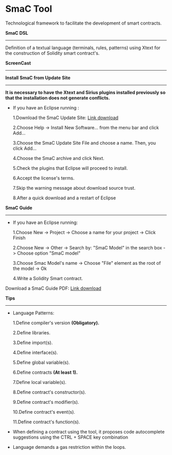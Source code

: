 **SmaC Tool**
================
Technological framework to facilitate the development of smart contracts.

**SmaC DSL**
_______________
Definition of a textual language (terminals, rules, patterns) using Xtext for the construction of Solidity smart contract's.

**ScreenCast**
_______________



**Install SmaC from Update Site**
_______________

**It is necessary to have the Xtext and Sirius plugins installed previously so that the installation does not generate conflicts.**

* If you have an Eclipse running :

  1.Download the SmaC Update Site: [Link download](https://github.com/CristianGM23/SM2/blob/master/SmaCUpdateSite.zip)

  2.Choose Help -> Install New Software... from the menu bar and click Add...

  3.Choose the SmaC Update Site File and choose a name. Then, you click Add...

  4.Choose the SmaC archive and click Next.

  5.Check the plugins that Eclipse will proceed to install.

  6.Accept the license's terms.

  7.Skip the warning message about download source trust.

  8.After a quick download and a restart of Eclipse

**SmaC Guide**
_______________________
* If you have an Eclipse running:

  1.Choose New -> Project -> Choose a name for your project -> Click Finish

  2.Choose New -> Other -> Search by: "SmaC Model" in the search box -> Choose option "SmaC model"

  3.Choose Smac Model's name -> Choose "File" element as the root of the model -> Ok

  4.Write a Solidity Smart contract.
  
Download a SmaC Guide PDF: [Link download](https://github.com/CristianGM23/SM2/blob/master/SmaCUpdateSite.zip)

**Tips**
________________________
* Language Patterns:

  1.Define compiler's version **(Obligatory).**

  2.Define libraries.
  
  3.Define import(s).
  
  4.Define interface(s).

  5.Define global variable(s).

  6.Define contracts **(At least 1).**

  7.Define local variable(s).

  8.Define contract's constructor(s).

  9.Define contract's modifier(s).

  10.Define contract's event(s).

  11.Define contract's function(s).

* When defining a contract using the tool, it proposes code autocomplete suggestions using the CTRL + SPACE key combination

* Language demands a gas restriction within the loops.

